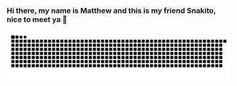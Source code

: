 ### Hi there, my name is Matthew and this is my friend Snakito, nice to meet ya 🐍

![Snake animation](https://github.com/matthff/matthff/blob/output/github-contribution-grid-snake.svg)
